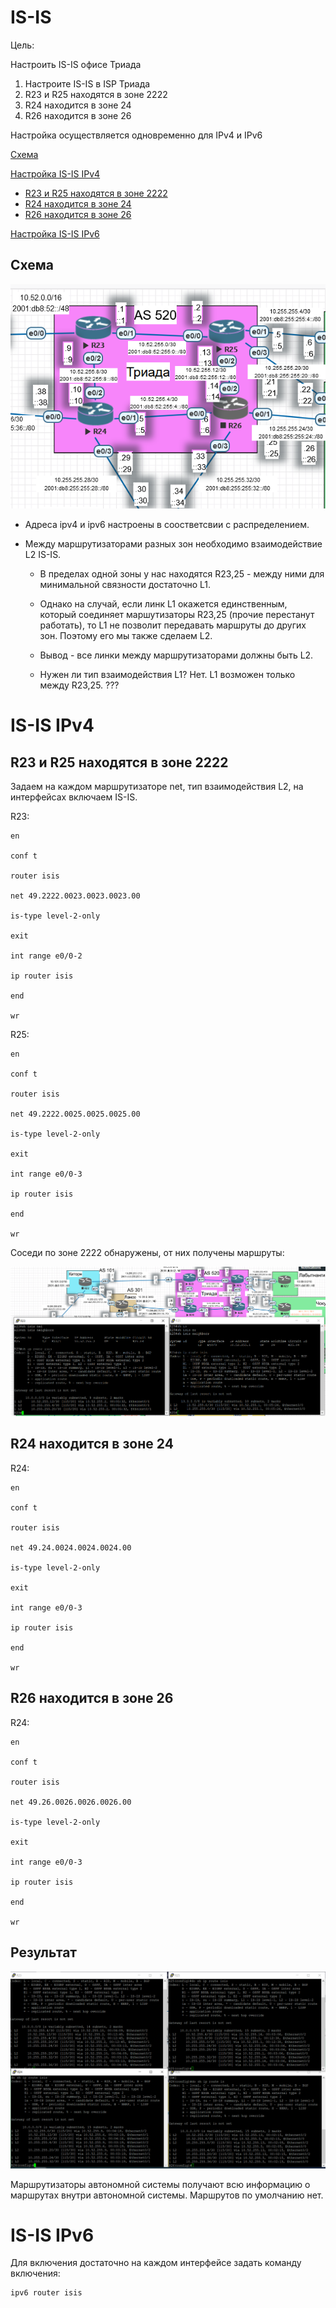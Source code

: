 # IS-IS

Цель:

Настроить IS-IS офисе Триада

1. Настроите IS-IS в ISP Триада
2. R23 и R25 находятся в зоне 2222
3. R24 находится в зоне 24
4. R26 находится в зоне 26

Настройка осуществляется одновременно для IPv4 и IPv6

[Схема](#head0)

[Настройка IS-IS IPv4](#head1)

* [R23 и R25 находятся в зоне 2222](#head2222)
* [R24 находится в зоне 24](#head24)
* [R26 находится в зоне 26](#head26)

[Настройка IS-IS IPv6](#head2)

## <a name="head0"></a>  Схема

![](screenshots/2021-05-07-13-44-43-image.png)

- Адреса ipv4 и ipv6 настроены в соостветсвии с распределением.

- Между маршрутизаторами разных зон необходимо взаимодействие L2 IS-IS.
  
  - В пределах одной зоны у нас находятся R23,25 - между ними для минимальной связности достаточно L1.
  
  - Однако на случай, если линк L1 окажется единственным, который соединяет маршутизаторы R23,25 (прочие перестанут работать), то L1 не позволит передавать маршруты до других зон. Поэтому его мы также сделаем L2.
  
  - Вывод - все линки между маршрутизаторами должны быть L2.
  
  - Нужен ли тип взаимодействия L1? Нет. L1 возможен только между R23,25. ???

# <a name="head1"></a>  IS-IS IPv4

## <a name="head2222"></a>  R23 и R25 находятся в зоне 2222

Задаем на каждом маршрутизаторе net, тип взаимодействия L2, на интерфейсах включаем IS-IS.

R23:

```
en

conf t

router isis

net 49.2222.0023.0023.0023.00

is-type level-2-only

exit

int range e0/0-2

ip router isis

end

wr 
```

R25:

```
en

conf t

router isis

net 49.2222.0025.0025.0025.00

is-type level-2-only

exit

int range e0/0-3

ip router isis

end

wr 
```

Соседи по зоне 2222 обнаружены, от них получены маршруты:

![](screenshots/2021-05-07-16-07-48-image.png)

## <a name="head24"></a>  R24 находится в зоне 24

R24:

```
en

conf t

router isis

net 49.24.0024.0024.0024.00

is-type level-2-only

exit

int range e0/0-3

ip router isis

end

wr 
```

## <a name="head26"></a>  R26 находится в зоне 26

R24:

```
en

conf t

router isis

net 49.26.0026.0026.0026.00

is-type level-2-only

exit

int range e0/0-3

ip router isis

end

wr 
```

## Результат

![](screenshots/2021-05-07-16-14-44-image.png)

Маршрутизаторы автономной системы получают всю информацию о маршрутах внутри автономной системы. Маршрутов по умолчанию нет.

# <a name="head2"></a>  IS-IS IPv6

Для включения достаточно на каждом интерфейсе задать команду включения:

```
ipv6 router isis
```
